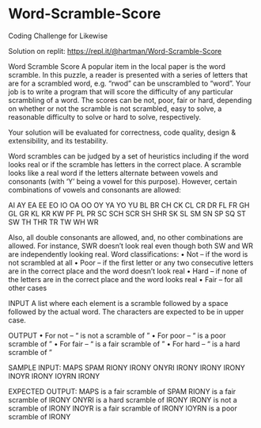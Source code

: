 # Word-Scramble-Score
Coding Challenge for Likewise

Solution on replit: https://repl.it/@hartman/Word-Scramble-Score

Word Scramble Score
A popular item in the local paper is the word scramble. In this puzzle, a reader is presented with a series
of letters that are for a scrambled word, e.g. “rwod” can be unscrambled to “word”. Your job is to write
a program that will score the difficulty of any particular scrambling of a word. The scores can be not,
poor, fair or hard, depending on whether or not the scramble is not scrambled, easy to solve, a
reasonable difficulty to solve or hard to solve, respectively.

Your solution will be evaluated for correctness, code quality, design & extensibility, and its testability.

Word scrambles can be judged by a set of heuristics including if the word looks real or if the scramble
has letters in the correct place. A scramble looks like a real word if the letters alternate between vowels
and consonants (with ‘Y’ being a vowel for this purpose). However, certain combinations of vowels and
consonants are allowed:

AI AY EA EE EO IO OA OO OY YA
YO YU BL BR CH CK CL CR DR FL
FR GH GL GR KL KR KW PF PL PR
SC SCH SCR SH SHR SK SL SM SN SP
SQ ST SW TH THR TR TW WH WR

Also, all double consonants are allowed, and, no other combinations are allowed. For instance, SWR
doesn’t look real even though both SW and WR are independently looking real.
Word classifications:
• Not – if the word is not scrambled at all
• Poor – if the first letter or any two consecutive letters are in the correct place and the word
doesn’t look real
• Hard – if none of the letters are in the correct place and the word looks real
• Fair – for all other cases

INPUT
A list where each element is a scramble followed by a space followed by the actual word. The
characters are expected to be in upper case.

OUTPUT
• For not – “<scrambled> is not a scramble of <word>”
• For poor – “<scrambled> is a poor scramble of <word>”
• For fair – “<scrambled> is a fair scramble of <word>”
• For hard – “<scrambled> is a hard scramble of <word>”
  
SAMPLE INPUT:
MAPS SPAM
RIONY IRONY
ONYRI IRONY
IRONY IRONY
INOYR IRONY
IOYRN IRONY
  
EXPECTED OUTPUT:
MAPS is a fair scramble of SPAM
RIONY is a fair scramble of IRONY
ONYRI is a hard scramble of IRONY
IRONY is not a scramble of IRONY
INOYR is a fair scramble of IRONY
IOYRN is a poor scramble of IRONY
